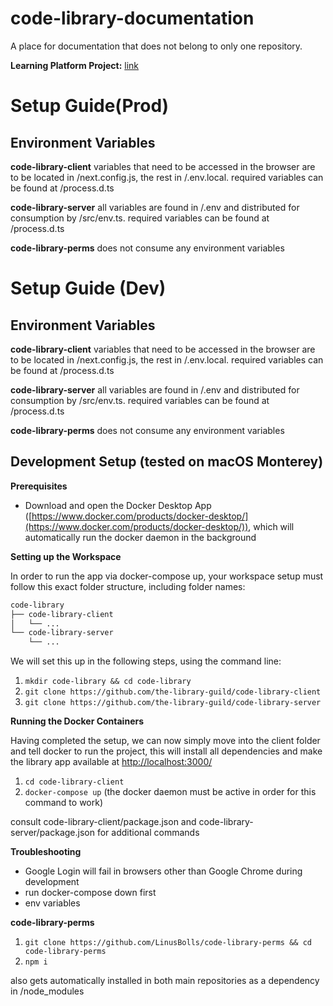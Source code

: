 # code-library-documentation
A place for documentation that does not belong to only one repository.

**Learning Platform Project:** [link](https://app.code.berlin/projects/ckysjm8f4145610wl8e2e34fef)

# Setup Guide(Prod)
## **Environment Variables**

**code-library-client**
  variables that need to be accessed in the browser are to be located in /next.config.js, 
  the rest in /.env.local. 
  required variables can be found at /process.d.ts

**code-library-server**
  all variables are found in /.env and distributed for consumption by /src/env.ts.
  required variables can be found at /process.d.ts

**code-library-perms**
  does not consume any environment variables
  
# Setup Guide (Dev)
## **Environment Variables**

**code-library-client**
  variables that need to be accessed in the browser are to be located in /next.config.js, 
  the rest in /.env.local. 
  required variables can be found at /process.d.ts

**code-library-server**
  all variables are found in /.env and distributed for consumption by /src/env.ts.
  required variables can be found at /process.d.ts

**code-library-perms**
  does not consume any environment variables

## Development Setup (tested on macOS Monterey)

**Prerequisites**

- Download and open the Docker Desktop App ([https://www.docker.com/products/docker-desktop/](https://www.docker.com/products/docker-desktop/)), which will automatically run the docker daemon in the background

**Setting up the Workspace**

In order to run the app via docker-compose up, your workspace setup must follow this exact folder structure, including folder names:

```bash
code-library
├── code-library-client
│   └── ...
└── code-library-server
    └── ...
```

We will set this up in the following steps, using the command line:

1. `mkdir code-library && cd code-library`
2. `git clone https://github.com/the-library-guild/code-library-client`
3. `git clone https://github.com/the-library-guild/code-library-server`

**Running the Docker Containers**

Having completed the setup, we can now simply move into the client folder and tell docker to run the project, this will install all dependencies and make the library app available at [http://localhost:3000/](http://localhost:3000/)

1. `cd code-library-client`
2. `docker-compose up` (the docker daemon must be active in order for this command to work)

consult code-library-client/package.json and code-library-server/package.json for additional commands

**Troubleshooting**

- Google Login will fail in browsers other than Google Chrome during development
- run docker-compose down first
- env variables

**code-library-perms**

1. `git clone https://github.com/LinusBolls/code-library-perms && cd code-library-perms`
2. `npm i`

also gets automatically installed in both main repositories as a dependency in /node_modules
